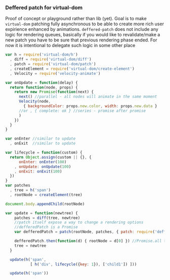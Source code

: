 ### Deffered patch for virtual-dom

Proof of concept or playground rather than lib (yet). Goal is to make `virtual-dom` patching fully asynchronous to be able to create more rich user expirience enhanced by animations. 
`deffered-patch` does not include any logic for rendering queues, basically if you would like to revalidate/make a new patch you have to be sure that previous rendering phase ended. For now it is intentional to delegate such logic in some other place 

```js
var h = require('virtual-dom/h')
  , diff = require('virtual-dom/diff')
  , patch = require('virtual-dom/patch')
  , createElement = require('virtual-dom/create-element')
  , Velocity = require('velocity-animate')

var onUpdate = function(delay) {
  return function(node, props) {
    return new Promise(function(next) {
      next() //parallel - all nodes will animate in the same moment
      Velocity(node, 
        { backgroundColor: props.new.color, width: props.new.data }
      //or , { complete: ok } //series - promise after promise
      )
    })
  }
}

var onEnter //similar to update
  , onExit  //similar to update

var lifecycle = function(custom) {
  return Object.assign(custom || {}, {    
      onEnter: onEnter(100)
    , onUpdate: onUpdate(100)
    , onExit: onExit(100)
  })
}
var patches
  , tree = h('span')
  , rootNode = createElement(tree)

document.body.appendChild(rootNode)

var update = function(newtree) {
    patches = diff(tree, newtree)
    //patch itself expose a way to change a rendering options
    //defferedPatch is a Promise
    var defferedPatch = patch(rootNode, patches, { patch: require('deffered-patch') })

    defferedPatch.then(function(d) { rootNode = d[0] }) //Promise.all this is why there is an array, temp solution
    tree = newtree
  }

  update(h('span', 
           [ h('div', lifecycle({key: 1}), ['child1']) ]))

  update(h('span'))

```
